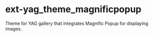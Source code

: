 # ext-yag_theme_magnificpopup
Theme for YAG gallery that integrates Magnific Popup for displaying images.
